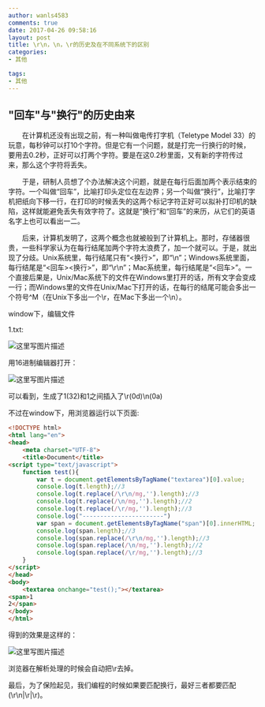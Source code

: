 ```yaml
---
author: wanls4583
comments: true
date: 2017-04-26 09:58:16
layout: post
title: \r\n，\n，\r的历史及在不同系统下的区别
categories:
- 其他

tags:
- 其他
---
```


## "回车"与"换行"的历史由来
&emsp;&emsp;在计算机还没有出现之前，有一种叫做电传打字机（Teletype Model 33）的玩意，每秒钟可以打10个字符。但是它有一个问题，就是打完一行换行的时候，要用去0.2秒，正好可以打两个字符。要是在这0.2秒里面，又有新的字符传过来，那么这个字符将丢失。

&emsp;&emsp;于是，研制人员想了个办法解决这个问题，就是在每行后面加两个表示结束的字符。一个叫做“回车”，比喻打印头定位在左边界；另一个叫做“换行”，比喻打字机把纸向下移一行，在打印的时候丢失的这两个标记字符正好可以拟补打印机的缺陷，这样就能避免丢失有效字符了。这就是“换行”和“回车”的来历，从它们的英语名字上也可以看出一二。

&emsp;&emsp;后来，计算机发明了，这两个概念也就被般到了计算机上。那时，存储器很贵，一些科学家认为在每行结尾加两个字符太浪费了，加一个就可以。于是，就出现了分歧。Unix系统里，每行结尾只有“<换行>”，即“\n”；Windows系统里面，每行结尾是“<回车><换行>”，即“\r\n”；Mac系统里，每行结尾是“<回车>”。一个直接后果是，Unix/Mac系统下的文件在Windows里打开的话，所有文字会变成一行；而Windows里的文件在Unix/Mac下打开的话，在每行的结尾可能会多出一个符号^M（在Unix下多出一个\r，在Mac下多出一个\n）。

window下，编辑文件

1.txt:

![这里写图片描述](https://wanls4583.github.io/images/posts/CSS/2018-04-26-rn，n，r的历史及在不同系统下的区别-1.jpg)

用16进制编辑器打开：

![这里写图片描述](https://wanls4583.github.io/images/posts/CSS/2018-04-26-rn，n，r的历史及在不同系统下的区别-2.jpg)

可以看到，生成了1(32)和1之间插入了\r(0d)\n(0a)

不过在window下，用浏览器运行以下页面:
```html
<!DOCTYPE html>
<html lang="en">
<head>
	<meta charset="UTF-8">
	<title>Document</title>
<script type="text/javascript">
	function test(){
		var t = document.getElementsByTagName("textarea")[0].value;
		console.log(t.length);//3
		console.log(t.replace(/\r\n/mg,'').length);//3
		console.log(t.replace(/\n/mg,'').length);//2
		console.log(t.replace(/\r/mg,'').length);//3
		console.log("-----------------------")
		var span = document.getElementsByTagName("span")[0].innerHTML;
		console.log(span.length);//3
		console.log(span.replace(/\r\n/mg,'').length);//3
		console.log(span.replace(/\n/mg,'').length);//2
		console.log(span.replace(/\r/mg,'').length);//3
	}
</script>
</head>
<body>
	<textarea onchange="test();"></textarea>
<span>1
2</span>
</body>
</html>
```
得到的效果是这样的：

![这里写图片描述](https://wanls4583.github.io/images/posts/CSS/2018-04-26-rn，n，r的历史及在不同系统下的区别-3.jpg)

浏览器在解析处理的时候会自动把\r去掉。

最后，为了保险起见，我们编程的时候如果要匹配换行，最好三者都要匹配(\r\n|\r|\r)。

